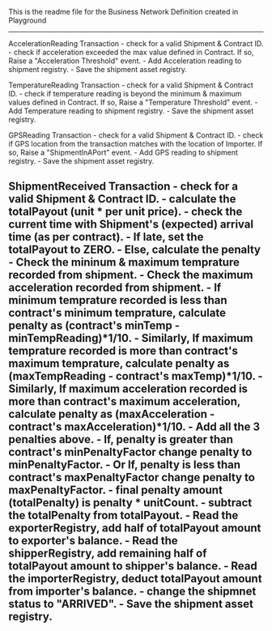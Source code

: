 This is the readme file for the Business Network Definition created in Playground

------------------------------------------------------------------------------------------
AccelerationReading Transaction
    - check for a valid Shipment & Contract ID.
    - check if acceleration exceeded the max value defined in Contract. If so,
      Raise a "Acceleration Threshold" event.
    - Add Acceleration reading to shipment registry.
    - Save the shipment asset registry.

TemperatureReading Transaction
    - check for a valid Shipment & Contract ID.
    - check if temperature reading is beyond the minimum & maximum values defined
      in Contract. If so, Raise a "Temperature Threshold" event.
    - Add Temperature reading to shipment registry.
    - Save the shipment asset registry.

GPSReading Transaction
    - check for a valid Shipment & Contract ID.
    - check if GPS location from the transaction matches with the location of
      Importer. If so, Raise a "ShipmentInAPort" event.
    - Add GPS reading to shipment registry.
    - Save the shipment asset registry.

ShipmentReceived Transaction
    - check for a valid Shipment & Contract ID.
    - calculate the totalPayout (unit * per unit price).
    - check the current time with Shipment's (expected) arrival time (as per contract).
        - If late, set the totalPayout to ZERO.
        - Else, calculate the penalty
          - Check the mininum & maximum temprature recorded from shipment.
          - Check the maximum acceleration recorded from shipment.
          - If minimum temprature recorded is less than contract's minimum
            temprature, calculate penalty as
                (contract's minTemp - minTempReading)*1/10.
          - Similarly, If maximum temprature recorded is more than contract's maximum
            temprature, calculate penalty as
                (maxTempReading - contract's maxTemp)*1/10.
          - Similarly, If maximum acceleration recorded is more than contract's maximum
            acceleration, calculate penalty as
                (maxAcceleration - contract's maxAcceleration)*1/10.
          - Add all the 3 penalties above.
          - If, penalty is greater than contract's minPenaltyFactor
                change penalty to minPenaltyFactor.
          - Or If, penalty is less than contract's maxPenaltyFactor
                change penalty to maxPenaltyFactor.
          - final penalty amount (totalPenalty) is penalty * unitCount.
          - subtract the totalPenalty from totalPayout.
    - Read the exporterRegistry, add half of totalPayout amount to exporter's
        balance.
    - Read the shipperRegistry, add remaining half of totalPayout amount to
        shipper's balance.
    - Read the importerRegistry, deduct totalPayout amount from importer's balance.
    - change the shipmnet status to "ARRIVED".
    - Save the shipment asset registry.
------------------------------------------------------------------------------------------
